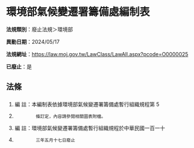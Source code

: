 # 環境部氣候變遷署籌備處編制表

**法規類別**：廢止法規＞環境部

**異動日期**：2024/05/17  

**法規網址**：https://law.moj.gov.tw/LawClass/LawAll.aspx?pcode=O0000025

**已廢止**：是



## 法條
##### 
1. 編      註：本編制表依據環境部氣候變遷署籌備處暫行組織規程第 5
1.             條訂定，內容請參閱相關圖表附檔。
1. 編      註：環境部氣候變遷署籌備處暫行組織規程於中華民國一百一十
1.             三年五月十七日廢止


